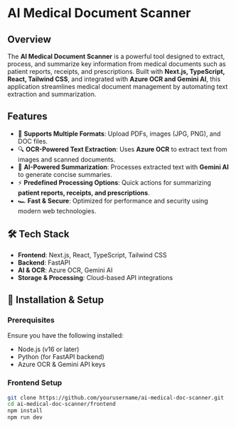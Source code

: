 # AI Medical Document Scanner  

## Overview  
The **AI Medical Document Scanner** is a powerful tool designed to extract, process, and summarize key information from medical documents such as patient reports, receipts, and prescriptions. Built with **Next.js, TypeScript, React, Tailwind CSS**, and integrated with **Azure OCR and Gemini AI**, this application streamlines medical document management by automating text extraction and summarization.

## Features  
- 📄 **Supports Multiple Formats**: Upload PDFs, images (JPG, PNG), and DOC files.  
- 🔍 **OCR-Powered Text Extraction**: Uses **Azure OCR** to extract text from images and scanned documents.  
- 🧠 **AI-Powered Summarization**: Processes extracted text with **Gemini AI** to generate concise summaries.  
- ⚡ **Predefined Processing Options**: Quick actions for summarizing **patient reports, receipts, and prescriptions**.  
- 🏎️ **Fast & Secure**: Optimized for performance and security using modern web technologies.  

## 🛠️ Tech Stack  
- **Frontend**: Next.js, React, TypeScript, Tailwind CSS  
- **Backend**: FastAPI  
- **AI & OCR**: Azure OCR, Gemini AI  
- **Storage & Processing**: Cloud-based API integrations  

## 📂 Installation & Setup  

### Prerequisites  
Ensure you have the following installed:  
- Node.js (v16 or later)  
- Python (for FastAPI backend)  
- Azure OCR & Gemini API keys  

### Frontend Setup  
```sh
git clone https://github.com/yourusername/ai-medical-doc-scanner.git  
cd ai-medical-doc-scanner/frontend  
npm install  
npm run dev  
